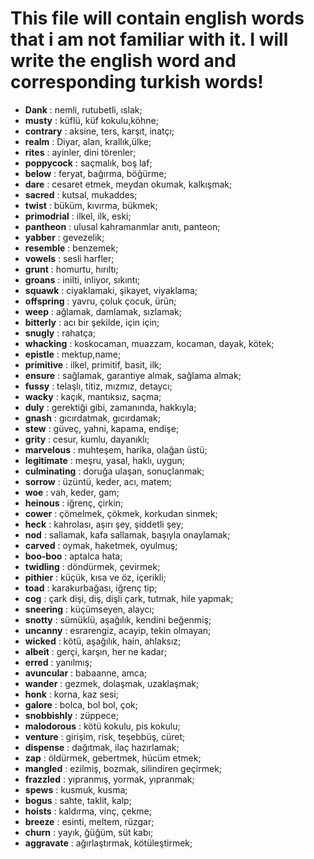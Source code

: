 # This file will contain english words that i am not familiar with it. I will write the english word and corresponding turkish words!

- **Dank** : nemli, rutubetli, ıslak;
- **musty** : küflü, küf kokulu,köhne;
- **contrary** : aksine, ters, karşıt, inatçı;
- **realm** : Diyar, alan, krallık,ülke;
- **rites** : ayinler, dini törenler;
- **poppycock** : saçmalık, boş laf;
- **below** : feryat, bağırma, böğürme;
- **dare** : cesaret etmek, meydan okumak, kalkışmak;
- **sacred** : kutsal, mukaddes;
- **twist** : büküm, kıvırma, bükmek;
- **primodrial** : ilkel, ilk, eski;
- **pantheon** : ulusal kahramanmlar anıtı, panteon;
- **yabber** : gevezelik;
- **resemble** : benzemek;
- **vowels** : sesli harfler;
- **grunt** : homurtu, hırıltı;
- **groans** : inilti, inliyor, sıkıntı;
- **squawk** : ciyaklamaki, şikayet, viyaklama;
- **offspring** : yavru, çoluk çocuk, ürün;
- **weep** : ağlamak, damlamak, sızlamak;
- **bitterly** : acı bir şekilde, için için;
- **snugly** : rahatça;
- **whacking** : koskocaman, muazzam, kocaman, dayak, kötek;
- **epistle** : mektup,name;
- **primitive** : ilkel, primitif, basit, ilk;
- **ensure** : sağlamak, garantiye almak, sağlama almak;
- **fussy** : telaşlı, titiz, mızmız, detaycı;
- **wacky** : kaçık, mantıksız, saçma;
- **duly** : gerektiği gibi, zamanında, hakkıyla;
- **gnash** : gıcırdatmak, gıcırdamak;
- **stew** : güveç, yahni, kapama, endişe;
- **grity** : cesur, kumlu, dayanıklı;
- **marvelous** : muhteşem, harika, olağan üstü;
- **legitimate** : meşru, yasal, haklı, uygun;
- **culminating** : doruğa ulaşan, sonuçlanmak;
- **sorrow** : üzüntü, keder, acı, matem;
- **woe** : vah, keder, gam;
- **heinous** : iğrenç, çirkin;
- **cower** : çömelmek, çökmek, korkudan sinmek;
- **heck** : kahrolası, aşırı şey, şiddetli şey;
- **nod** : sallamak, kafa sallamak, başıyla onaylamak;
- **carved** : oymak, haketmek, oyulmuş;
- **boo-boo** : aptalca hata;
- **twidling** : döndürmek, çevirmek;
- **pithier** : küçük, kısa ve öz, içerikli;
- **toad** : karakurbağası, iğrenç tip;
- **cog** : çark dişi, diş, dişli çark, tutmak, hile yapmak;
- **sneering** : küçümseyen, alaycı;
- **snotty** : sümüklü, aşağılık, kendini beğenmiş;
- **uncanny** : esrarengiz, acayip, tekin olmayan;
- **wicked** : kötü, aşağılık, hain, ahlaksız;
- **albeit** : gerçi, karşın, her ne kadar;
- **erred** : yanılmış;
- **avuncular** : babaanne, amca;
- **wander** : gezmek, dolaşmak, uzaklaşmak;
- **honk** : korna, kaz sesi;
- **galore** : bolca, bol bol, çok;
- **snobbishly** : züppece;
- **malodorous** : kötü kokulu, pis kokulu;
- **venture** : girişim, risk, teşebbüş, cüret;
- **dispense** : dağıtmak, ilaç hazırlamak;
- **zap** : öldürmek, gebertmek, hücüm etmek;
- **mangled** : ezilmiş, bozmak, silindiren geçirmek;
- **frazzled** : yıpranmış, yormak, yıpranmak;
- **spews** : kusmuk, kusma;
- **bogus** : sahte, taklit, kalp;
- **hoists** : kaldırma, vinç, çekme;
- **breeze** : esinti, meltem, rüzgar;
- **churn** : yayık, ğüğüm, süt kabı;
- **aggravate** : ağırlaştırmak, kötüleştirmek;